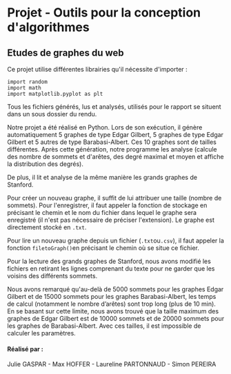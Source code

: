 # Projet - Outils pour la conception d'algorithmes
## Etudes de graphes du web

Ce projet utilise différentes librairies qu'il nécessite d'importer : 

```
import random
import math
import matplotlib.pyplot as plt
```

Tous les fichiers générés, lus et analysés, utilisés pour le rapport se situent dans un sous dossier du rendu. 

Notre projet a été réalisé en Python. Lors de son exécution, il génère automatiquement 5 graphes de type Edgar Gilbert, 5 graphes de type Edgar Gilbert et 5 autres de type Barabasi-Albert. Ces 10 graphes sont de tailles différentes. Après cette génération, notre programme les analyse (calcule des nombre de sommets et d'arêtes, des degré maximal et moyen et affiche la distribution des degrés).

De plus, il lit et analyse de la même manière les grands graphes de Stanford. 

Pour créer un nouveau graphe, il suffit de lui attribuer une taille (nombre de sommets).
Pour l'enregistrer, il faut appeler la fonction de stockage en précisant le chemin et le nom du fichier dans lequel le graphe sera enregistré (il n'est pas nécessaire de préciser l'extension). Le graphe est directement stocké en ```.txt```.

Pour lire un nouveau graphe depuis un fichier (```.txt```ou```.csv```), il faut appeler la fonction ```filetoGraph()```en précisant le chemin où se situe ce fichier.

Pour la lecture des grands graphes de Stanford, nous avons modifié les fichiers en retirant les lignes comprenant du texte pour ne garder que les voisins des différents sommets.

Nous avons remarqué qu'au-delà de 5000 sommets pour les graphes Edgar Gilbert et de 15000 sommets pour les graphes Barabasi-Albert, les temps de calcul (notamment le nombre d’arêtes) sont trop long (plus de 10 min). 
En se basant sur cette limite, nous avons trouvé que la taille maximum des graphes de Edgar Gilbert est de 10000 sommets et de 20000 sommets pour les graphes de Barabasi-Albert. Avec ces tailles, il est impossible de calculer les paramètres.

#### Réalisé par : 
Julie GASPAR -
Max HOFFER -
Laureline PARTONNAUD -
Simon PEREIRA
